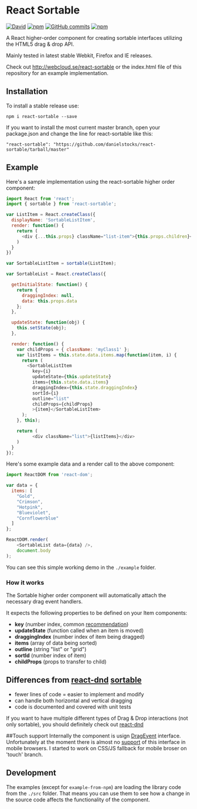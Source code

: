 # React Sortable


[![David](https://david-dm.org/danielstocks/react-sortable.svg)](https://david-dm.org/danielstocks/react-sortable)
[![npm](https://img.shields.io/npm/v/react-sortable.svg)](https://www.npmjs.com/package/react-sortable)
[![GitHub commits](https://img.shields.io/github/commits-since/danielstocks/react-sortable/1.2.0.svg?maxAge=2592000)]()
[![npm](https://img.shields.io/npm/dt/react-sortable.svg?maxAge=2592000)](https://www.npmjs.com/package/react-sortable)


A React higher-order component for creating sortable interfaces
utilizing the HTML5 drag & drop API.

Mainly tested in latest stable Webkit, Firefox and IE releases.

Check out http://webcloud.se/react-sortable or the index.html file of this repository
for an example implementation.

## Installation

To install a stable release use:

`npm i react-sortable --save`

If you want to install the most current master branch, open your package.json and change the line for react-sortable like this:

 `"react-sortable": "https://github.com/danielstocks/react-sortable/tarball/master"`

## Example

Here's a sample implementation using the react-sortable higher order component:

```js
import React from 'react';
import { sortable } from 'react-sortable';

var ListItem = React.createClass({
  displayName: 'SortableListItem',
  render: function() {
    return (
      <div {...this.props} className="list-item">{this.props.children}</div>
    )
  }
})

var SortableListItem = sortable(ListItem);

var SortableList = React.createClass({

  getInitialState: function() {
    return {
      draggingIndex: null,
      data: this.props.data
    };
  },

  updateState: function(obj) {
    this.setState(obj);
  },

  render: function() {
    var childProps = { className: 'myClass1' };
    var listItems = this.state.data.items.map(function(item, i) {
      return (
        <SortableListItem
          key={i}
          updateState={this.updateState}
          items={this.state.data.items}
          draggingIndex={this.state.draggingIndex}
          sortId={i}
          outline="list"
          childProps={childProps}
          >{item}</SortableListItem>
      );
    }, this);

    return (
          <div className="list">{listItems}</div>
    )
  }
});

```

Here's some example data and a render call to the above component:

```js
import ReactDOM from 'react-dom';

var data = {
  items: [
    "Gold",
    "Crimson",
    "Hotpink",
    "Blueviolet",
    "Cornflowerblue"
  ]
};

ReactDOM.render(
    <SortableList data={data} />,
    document.body
);
```

You can see this simple working demo in the `./example` folder.

### How it works

The Sortable higher order component will automatically attach the necessary drag event handlers.

It expects the following properties to be defined on your Item components:

- **key** (number index, common [recommendation](http://facebook.github.io/react/docs/reconciliation.html#keys))             
- **updateState** (function called when an item is moved)
- **draggingIndex** (number index of item being dragged)
- **items** (array of data being sorted)
- **outline** (string "list" or "grid")
- **sortId** (number index of item)
- **childProps** (props to transfer to child)


## Differences from [react-dnd](http://gaearon.github.io/react-dnd) [sortable](http://gaearon.github.io/react-dnd/examples-sortable-simple.html)
- fewer lines of code = easier to implement and modify
- can handle both horizontal and vertical dragging
- code is documented and covered with unit tests

If you want to have multiple different types of Drag & Drop interactions (not only sortable), you should definitely check out [react-dnd](http://gaearon.github.io/react-dnd)

##Touch support
Internally the component is usign [DragEvent](https://developer.mozilla.org/en-US/docs/Web/API/DragEvent) interface.
Unfortunately at the moment there is almost no [support](https://developer.mozilla.org/en-US/docs/Web/API/DragEvent#Browser_compatibility) of this interface in mobile browsers.
I started to work on CSS/JS fallback for mobile broser on 'touch' branch.

## Development

The examples (except for `example-from-npm`) are loading the library code from the `./src` folder.
That means you can use them to see how a change in the source code affects the functionality of the component.
